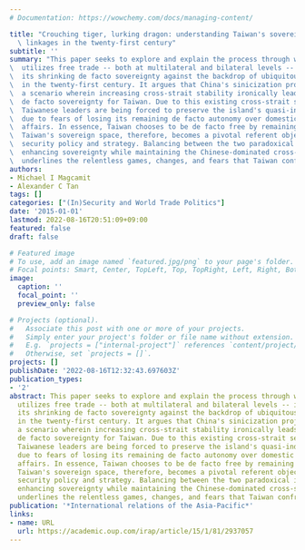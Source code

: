 ```yaml
---
# Documentation: https://wowchemy.com/docs/managing-content/

title: "Crouching tiger, lurking dragon: understanding Taiwan's sovereignty and trade\
  \ linkages in the twenty-first century"
subtitle: ''
summary: "This paper seeks to explore and explain the process through which Taiwan\
\  utilizes free trade -- both at multilateral and bilateral levels -- in enhancing\
\  its shrinking de facto sovereignty against the backdrop of ubiquitous `China factor'\
\  in the twenty-first century. It argues that China's sinicization project creates\
\  a scenario wherein increasing cross-strait stability ironically leads to decreasing\
\  de facto sovereignty for Taiwan. Due to this existing cross-strait security dilemma,\
\  Taiwanese leaders are being forced to preserve the island's quasi-independent statehood\
\  due to fears of losing its remaining de facto autonomy over domestic and foreign\
\  affairs. In essence, Taiwan chooses to be de facto free by remaining de jure unfree.\
\  Taiwan's sovereign space, therefore, becomes a pivotal referent object of its national\
\  security policy and strategy. Balancing between the two paradoxical interests of\
\  enhancing sovereignty while maintaining the Chinese-dominated cross-strait status-quo\
\  underlines the relentless games, changes, and fears that Taiwan confronts today."
authors:
- Michael I Magcamit
- Alexander C Tan
tags: []
categories: ["(In)Security and World Trade Politics"]
date: '2015-01-01'
lastmod: 2022-08-16T20:51:09+09:00
featured: false
draft: false

# Featured image
# To use, add an image named `featured.jpg/png` to your page's folder.
# Focal points: Smart, Center, TopLeft, Top, TopRight, Left, Right, BottomLeft, Bottom, BottomRight.
image:
  caption: ''
  focal_point: ''
  preview_only: false

# Projects (optional).
#   Associate this post with one or more of your projects.
#   Simply enter your project's folder or file name without extension.
#   E.g. `projects = ["internal-project"]` references `content/project/deep-learning/index.md`.
#   Otherwise, set `projects = []`.
projects: []
publishDate: '2022-08-16T12:32:43.697603Z'
publication_types:
- '2'
abstract: This paper seeks to explore and explain the process through which Taiwan
  utilizes free trade -- both at multilateral and bilateral levels -- in enhancing
  its shrinking de facto sovereignty against the backdrop of ubiquitous `China factor'
  in the twenty-first century. It argues that China's sinicization project creates
  a scenario wherein increasing cross-strait stability ironically leads to decreasing
  de facto sovereignty for Taiwan. Due to this existing cross-strait security dilemma,
  Taiwanese leaders are being forced to preserve the island's quasi-independent statehood
  due to fears of losing its remaining de facto autonomy over domestic and foreign
  affairs. In essence, Taiwan chooses to be de facto free by remaining de jure unfree.
  Taiwan's sovereign space, therefore, becomes a pivotal referent object of its national
  security policy and strategy. Balancing between the two paradoxical interests of
  enhancing sovereignty while maintaining the Chinese-dominated cross-strait status-quo
  underlines the relentless games, changes, and fears that Taiwan confronts today.
publication: '*International relations of the Asia-Pacific*'
links:
- name: URL
  url: https://academic.oup.com/irap/article/15/1/81/2937057
---
```

